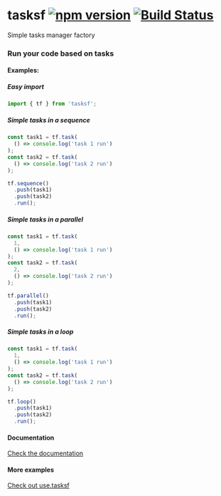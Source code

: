 # tasksf [![npm version](https://img.shields.io/npm/v/tasksf.svg?style=flat)](https://www.npmjs.com/package/tasksf) [![Build Status](https://img.shields.io/travis/ranapat/tasksf/master.svg?style=flat)](https://travis-ci.org/ranapat/tasksf)
Simple tasks manager factory

### Run your code based on tasks

#### Examples:

##### Easy import
```javascript
import { tf } from 'tasksf';
```

##### Simple tasks in a sequence
```javascript
const task1 = tf.task(
  () => console.log('task 1 run')
);
const task2 = tf.task(
  () => console.log('task 2 run')
);

tf.sequence()
  .push(task1)
  .push(task2)
  .run();
```

##### Simple tasks in a parallel
```javascript
const task1 = tf.task(
  1,
  () => console.log('task 1 run')
);
const task2 = tf.task(
  2,
  () => console.log('task 2 run')
);

tf.parallel()
  .push(task1)
  .push(task2)
  .run();
```

##### Simple tasks in a loop
```javascript
const task1 = tf.task(
  1,
  () => console.log('task 1 run')
);
const task2 = tf.task(
  () => console.log('task 2 run')
);

tf.loop()
  .push(task1)
  .push(task2)
  .run();
```

#### Documentation

[Check the documentation](http://github.com/ranapat/tasksf/blob/master/docs/docs.md)

#### More examples

[Check out use.tasksf](http://github.com/ranapat/use.tasksf)